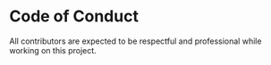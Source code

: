 # Code of Conduct

All contributors are expected to be respectful and professional while working on this project.
